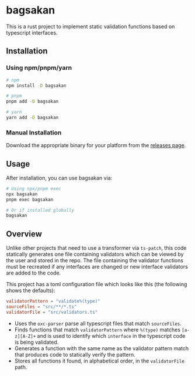 # bagsakan

This is a rust project to implement static validation functions based on typescript interfaces.

## Installation

### Using npm/pnpm/yarn

```bash
# npm
npm install -D bagsakan

# pnpm
pnpm add -D bagsakan

# yarn
yarn add -D bagsakan
```

### Manual Installation

Download the appropriate binary for your platform from the [releases page](https://github.com/YOUR_USERNAME/bagsakan/releases).

## Usage

After installation, you can use bagsakan via:

```bash
# Using npx/pnpm exec
npx bagsakan
pnpm exec bagsakan

# Or if installed globally
bagsakan
```

## Overview

Unlike other projects that need to use a transformer via `ts-patch`, this code statically generates one file containing validators which can be viewed by the user and stored in the repo.
The file containing the validator functions must be recreated if any interfaces are changed or new interface validators are added to the code.

This project has a toml configuration file which looks like this (the following shows the defaults):

```toml
validatorPattern = "validate%(type)"
sourceFiles = "src/**/*.ts"
validatorFile = "src/validators.ts"
```

- Uses the `oxc-parser` parse all typescript files that match `sourceFiles`.
- Finds functions that match `validatorPattern` where `%(type)` matches `[a-z][A-Z]+` and is used to identify which `interface` in the typescript code is being validated.
- Generates a function with the same name as the validator pattern match that produces code to statically verify the pattern.
- Stores all functions it found, in alphabetical order, in the `validatorFile` path.
